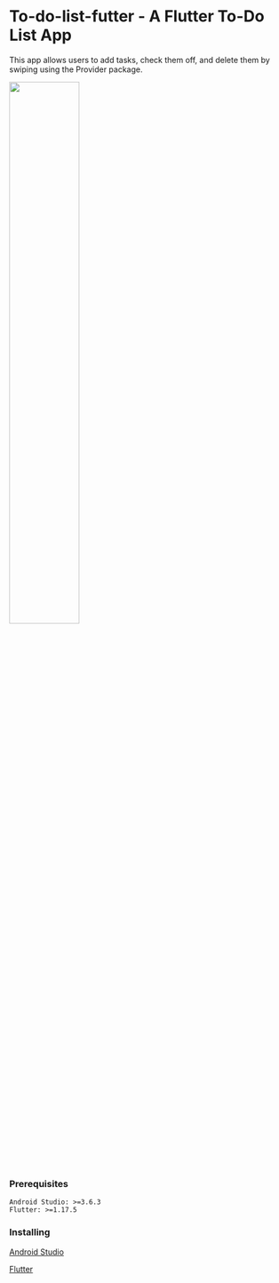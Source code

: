 # To-do-list-futter - A Flutter To-Do List App

This app allows users to add tasks, check them off, and delete them by swiping using the Provider package.

<img src="https://imgur.com/d0QBH5b.gif" width="50%"/>
  
### Prerequisites

```
Android Studio: >=3.6.3
Flutter: >=1.17.5
```
### Installing

[Android Studio](https://developer.android.com/studio)

[Flutter](https://flutter.dev/docs/get-started/install)
